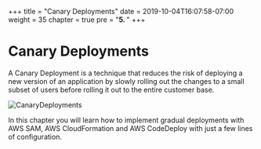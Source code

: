 +++
title = "Canary Deployments"
date = 2019-10-04T16:07:58-07:00
weight = 35
chapter = true
pre = "<b>5. </b>"
+++

# Canary Deployments

A Canary Deployment is a technique that reduces the risk of deploying a new version of an application by slowly rolling out the changes to a small subset of users before rolling it out to the entire customer base.

![CanaryDeployments](/images/canary-deployments.png)

In this chapter you will learn how to implement gradual deployments with AWS SAM, AWS CloudFormation and AWS CodeDeploy with just a few lines of configuration. 